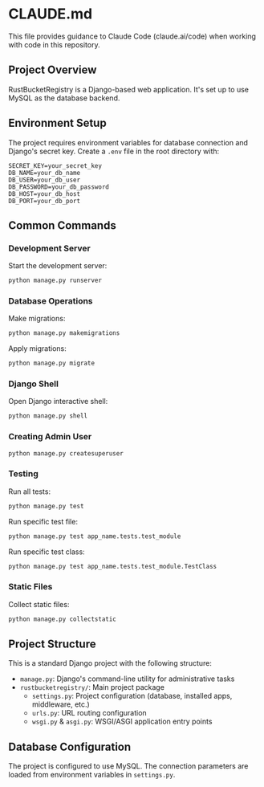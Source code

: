 # CLAUDE.md

This file provides guidance to Claude Code (claude.ai/code) when working with code in this repository.

## Project Overview

RustBucketRegistry is a Django-based web application. It's set up to use MySQL as the database backend.

## Environment Setup

The project requires environment variables for database connection and Django's secret key. Create a `.env` file in the root directory with:

```
SECRET_KEY=your_secret_key
DB_NAME=your_db_name
DB_USER=your_db_user
DB_PASSWORD=your_db_password
DB_HOST=your_db_host
DB_PORT=your_db_port
```

## Common Commands

### Development Server

Start the development server:
```bash
python manage.py runserver
```

### Database Operations

Make migrations:
```bash
python manage.py makemigrations
```

Apply migrations:
```bash
python manage.py migrate
```

### Django Shell

Open Django interactive shell:
```bash
python manage.py shell
```

### Creating Admin User

```bash
python manage.py createsuperuser
```

### Testing

Run all tests:
```bash
python manage.py test
```

Run specific test file:
```bash
python manage.py test app_name.tests.test_module
```

Run specific test class:
```bash
python manage.py test app_name.tests.test_module.TestClass
```

### Static Files

Collect static files:
```bash
python manage.py collectstatic
```

## Project Structure

This is a standard Django project with the following structure:

- `manage.py`: Django's command-line utility for administrative tasks
- `rustbucketregistry/`: Main project package
  - `settings.py`: Project configuration (database, installed apps, middleware, etc.)
  - `urls.py`: URL routing configuration
  - `wsgi.py` & `asgi.py`: WSGI/ASGI application entry points

## Database Configuration

The project is configured to use MySQL. The connection parameters are loaded from environment variables in `settings.py`.
